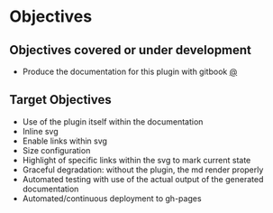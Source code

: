 # Objectives

## Objectives covered or under development 
* Produce the documentation for this plugin with gitbook [@](Gitbook_For_Documentation.md)


## Target Objectives
* Use of the plugin itself within the documentation
* Inline svg
* Enable links within svg
* Size configuration
* Highlight of specific links within the svg to mark current state  
* Graceful degradation: without the plugin, the md render properly
* Automated testing with use of the actual output of the generated documentation
* Automated/continuous deployment to gh-pages           
